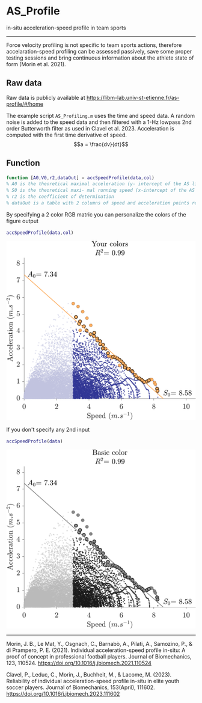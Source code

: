 # AS_Profile
in-situ acceleration-speed profile in team sports

______________________________________

Force velocity profiling is not specific to team sports actions, therefore accelaration-speed profiling can be assessed passively, save some proper testing sessions and bring continuous information about the athlete state of form (Morin et al. 2021).


## Raw data

Raw data is publicly available at https://libm-lab.univ-st-etienne.fr/as-profile/#/home

The example script ``AS_Profiling.m`` uses the time and speed data. A random noise is added to the speed data and then filtered with a 1-Hz lowpass 2nd order Butterworth filter as used in Clavel et al. 2023. Acceleration is computed with the first time derivative of speed.
$$a = \frac{dv}{dt}$$  

## Function
 
```MATLAB
function [A0,V0,r2,dataOut] = accSpeedProfile(data,col)
% A0 is the theoretical maximal acceleration (y- intercept of the AS linear relationship)
% S0 is the theoretical maxi- mal running speed (x-intercept of the AS relationship)
% r2 is the coefficient of determination
% dataOut is a table with 2 columns of speed and acceleration points retained
```

By specifying a 2 color RGB matric you can personalize the colors of the figure output
```MATLAB
accSpeedProfile(data,col)
```
![alt text](https://github.com/PabRD/AS_Profile/blob/main/yourColor_AS.png)


If you don't specify any 2nd input
```MATLAB
accSpeedProfile(data)
```

![alt text](https://github.com/PabRD/AS_Profile/blob/main/basicColor_AS.png)


__________________________________

Morin, J. B., Le Mat, Y., Osgnach, C., Barnabò, A., Pilati, A., Samozino, P., & di Prampero, P. E. (2021). Individual acceleration-speed profile in-situ: A proof of concept in professional football players. Journal of Biomechanics, 123, 110524. https://doi.org/10.1016/j.jbiomech.2021.110524

Clavel, P., Leduc, C., Morin, J., Buchheit, M., & Lacome, M. (2023). Reliability of individual acceleration-speed profile in-situ in elite youth soccer players. Journal of Biomechanics, 153(April), 111602. https://doi.org/10.1016/j.jbiomech.2023.111602
